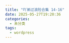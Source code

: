 ```yaml
---
title: "吖弟过浪险合集 14-16"
date: 2025-05-27T19:20:36
categories:
  - 未分类
tags:
  - wordpress
---
```





